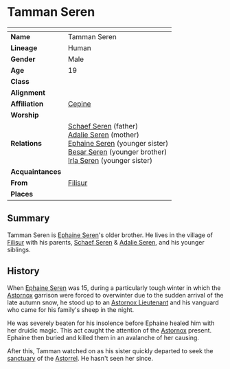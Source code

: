 # Tamman Seren

| []() | |
| --- | --- |
| **Name** | Tamman Seren |
| **Lineage** | Human |
| **Gender** | Male |
| **Age** | 19 |
| **Class** | |
| **Alignment** | |
| **Affiliation** | [Cepine](../lineages/cepine.md) |
| **Worship** | |
| **Relations** | [Schaef Seren](schaef-seren.md) (father)<br>[Adalie Seren](adalie-seren.md) (mother)<br>[Ephaine Seren](ephaine-seren.md) (younger sister)<br>[Besar Seren](besar-seren.md) (younger brother)<br>[Irla Seren](irla-seren.md) (younger sister) |
| **Acquaintances** | |
| **From** | [Filisur](../places/settlements/villages/filisur.md) |
| **Places** | |

## Summary

Tamman Seren is [Ephaine Seren](ephaine-seren.md)'s older brother. He lives in the village of [Filisur](../places/settlements/villages/filisur.md) with his parents, [Schaef Seren](schaef-seren.md) & [Adalie Seren](adalie-seren.md), and his younger siblings.

## History

When [Ephaine Seren](ephaine-seren.md) was 15, during a particularly tough winter in which the [Astornox](../organisations/government/astornox/astornox.md) garrison were forced to overwinter due to the sudden arrival of the late autumn snow, he stood up to an [Astornox Lieutenant](../organisations/government/astornox/ranks/astornox-lieutenant.md) and his vanguard who came for his family's sheep in the night.

He was severely beaten for his insolence before Ephaine healed him with her druidic magic. This act caught the attention of the [Astornox](../organisations/government/astornox/astornox.md) present. Ephaine then buried and killed them in an avalanche of her causing.

After this, Tamman watched on as his sister quickly departed to seek the [sanctuary](../organisations/government/astorrel/sanctuary.md) of the [Astorrel](../organisations/government/astorrel/astorrel.md). He hasn't seen her since.
